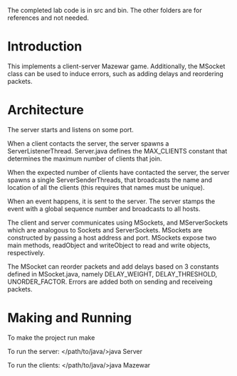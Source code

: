 The completed lab code is in src and bin. The other folders are for references and not needed.

Introduction
============
This implements a client-server Mazewar game. 
Additionally, the MSocket class can be used to 
induce errors, such as adding delays and reordering packets.


Architecture
============
The server starts and listens on some port.

When a client contacts the server, the server spawns a 
ServerListenerThread. Server.java defines the MAX_CLIENTS constant 
that determines the maximum number of clients that join.

When the expected number of clients have contacted the 
server, the server spawns a single ServerSenderThreads, that broadcasts 
the name and location of all the clients (this requires that names
must be unique).

When an event happens, it is sent to the server. The server
stamps the event with a global sequence number and broadcasts to all 
hosts.

The client and server communicates using MSockets, and MServerSockets
which are analogous to Sockets and ServerSockets. MSockets are 
constructed by passing a host address and port. MSockets expose two 
main methods, readObject and writeObject to read and write objects, respectively. 

The MSocket can reorder packets and add delays based on 
3 constants defined in MSocket.java, namely DELAY_WEIGHT, DELAY_THRESHOLD, 
UNORDER_FACTOR. Errors are added both on sending and receiveing packets.


Making and Running
==================
To make the project run
make

To run the server:
</path/to/java/>java Server <listening port>

To run the clients: 
</path/to/java/>java Mazewar <server host> <server port>


